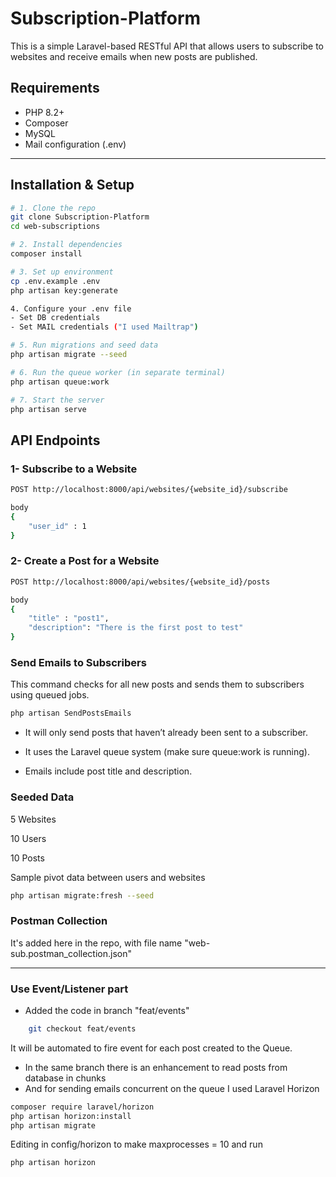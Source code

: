 # Subscription-Platform

This is a simple Laravel-based RESTful API that allows users to subscribe to websites and receive emails when new posts are published.

## Requirements

- PHP 8.2+
- Composer
- MySQL
- Mail configuration (.env)

---

## Installation & Setup

```bash
# 1. Clone the repo
git clone Subscription-Platform
cd web-subscriptions

# 2. Install dependencies
composer install

# 3. Set up environment
cp .env.example .env
php artisan key:generate

4. Configure your .env file
- Set DB credentials
- Set MAIL credentials ("I used Mailtrap")

# 5. Run migrations and seed data
php artisan migrate --seed

# 6. Run the queue worker (in separate terminal)
php artisan queue:work

# 7. Start the server
php artisan serve

```


## API Endpoints

### 1- Subscribe to a Website

```bash
POST http://localhost:8000/api/websites/{website_id}/subscribe

body
{
    "user_id" : 1
}
```

### 2- Create a Post for a Website

```bash
POST http://localhost:8000/api/websites/{website_id}/posts

body 
{
    "title" : "post1",
    "description": "There is the first post to test"
}
```

### Send Emails to Subscribers
This command checks for all new posts and sends them to subscribers using queued jobs.

```bash
php artisan SendPostsEmails
```

- It will only send posts that haven’t already been sent to a subscriber.

- It uses the Laravel queue system (make sure queue:work is running).

- Emails include post title and description.

### Seeded Data

5 Websites

10 Users

10 Posts

Sample pivot data between users and websites

```bash
php artisan migrate:fresh --seed

```

### Postman Collection

It's added here in the repo, with file name "web-sub.postman_collection.json"

------------------------------------------------------
### Use Event/Listener part

- Added the code in branch "feat/events"

```bash
    git checkout feat/events
```

It will be automated  to fire event for each post created to the Queue.

- In the same branch there is an enhancement to read posts from database in chunks 
- And for sending emails concurrent on the queue I used Laravel Horizon

```bash
composer require laravel/horizon
php artisan horizon:install
php artisan migrate
```
Editing in config/horizon to make maxprocesses = 10 and run

```bash
php artisan horizon
```